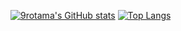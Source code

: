 [![9rotama's GitHub stats](https://github-readme-stats.vercel.app/api?username=9rotama)](https://github.com/anuraghazra/github-readme-stats)
[![Top Langs](https://github-readme-stats.vercel.app/api/top-langs/?username=9rotama)](https://github.com/anuraghazra/github-readme-stats)
